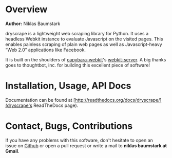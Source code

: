 # Overview

**Author:** Niklas Baumstark

dryscrape is a lightweight web scraping library for Python. It uses a 
headless Webkit instance to evaluate Javascript on the visited pages. This 
enables painless scraping of plain web pages as well as Javascript-heavy 
“Web 2.0” applications like
Facebook.

It is built on the shoulders of
[capybara-webkit](https://github.com/thoughtbot/capybara-webkit)'s 
[webkit-server](https://github.com/niklasb/webkit-server). A big thanks goes 
to thoughtbot, inc. for building this excellent piece of software!

# Installation, Usage, API Docs

Documentation can be found at 
[http://readthedocs.org/docs/dryscrape/](dryscrape's ReadTheDocs page).

# Contact, Bugs, Contributions

If you have any problems with this software, don't hesitate to open an    
issue on [Github](https://github.com/niklasb/dryscrape) or open a pull 
request or write a mail to **niklas baumstark at Gmail**.
